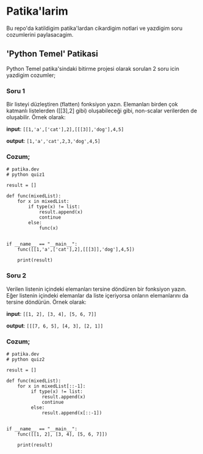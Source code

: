 <h1>Patika'larim</h1>

Bu repo'da katildigim patika'lardan cikardigim notlari
ve yazdigim soru cozumlerini paylasacagim.

<h2>'Python Temel' Patikasi</h2>
Python Temel patika'sindaki bitirme projesi olarak
sorulan 2 soru icin yazdigim cozumler;

<h3>Soru 1</h3>
Bir listeyi düzleştiren (flatten) fonksiyon yazın. Elemanları birden çok katmanlı listelerden ([[3],2] gibi) oluşabileceği gibi, non-scalar verilerden de oluşabilir. Örnek olarak:

<b>input</b>: `[[1,'a',['cat'],2],[[[3]],'dog'],4,5]`

<b>output</b>: `[1,'a','cat',2,3,'dog',4,5]`

<h3>Cozum;</h3>

```
# patika.dev
# python quiz1

result = []

def func(mixedList):
    for x in mixedList:
        if type(x) != list:
            result.append(x)
            continue
        else:
            func(x)
    

if __name__ == "__main__":
    func([[1,'a',['cat'],2],[[[3]],'dog'],4,5])
    
    print(result)
```

<h3>Soru 2</h3>
Verilen listenin içindeki elemanları tersine
döndüren bir fonksiyon yazın.
Eğer listenin içindeki elemanlar da liste
içeriyorsa onların elemanlarını da tersine döndürün. Örnek olarak:

<b>input</b>: `[[1, 2], [3, 4], [5, 6, 7]]`

<b>output</b>: `[[[7, 6, 5], [4, 3], [2, 1]]`

<h3>Cozum;</h3>

```
# patika.dev
# python quiz2

result = []

def func(mixedList):
    for x in mixedList[::-1]:
         if type(x) != list:
             result.append(x)
             continue
         else:
             result.append(x[::-1])
    

if __name__ == "__main__":
    func([[1, 2], [3, 4], [5, 6, 7]])
    
    print(result)
```
